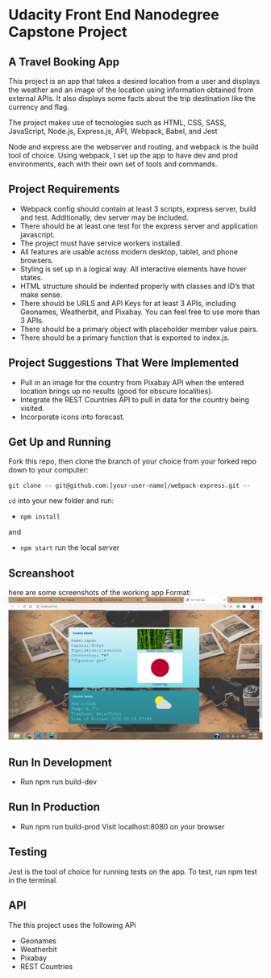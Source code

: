 # Udacity Front End Nanodegree Capstone Project

## A Travel Booking App
This project is an app that takes a desired location from a user and displays the weather and an image of the location using information obtained from external APIs. It also displays some facts about the trip destination like the currency and flag.

The project makes use of tecnologies such as HTML, CSS, SASS, JavaScript, Node.js, Express.js, API, Webpack, Babel, and Jest



Node and express are the webserver and routing, and webpack is the build tool of choice. Using webpack, I set up the app to have dev and prod environments, each with their own set of tools and commands.

## Project Requirements
- Webpack config should contain at least 3 scripts, express server, build and test. Additionally, dev server may be included.
- There should be at least one test for the express server and application javascript.
- The project must have service workers installed.
- All features are usable across modern desktop, tablet, and phone browsers.
- Styling is set up in a logical way. All interactive elements have hover states.
- HTML structure should be indented properly with classes and ID’s that make sense.
- There should be URLS and API Keys for at least 3 APIs, including Geonames, Weatherbit, and Pixabay. You can feel free to use more than 3 APIs.
- There should be a primary object with placeholder member value pairs.
- There should be a primary function that is exported to index.js.

## Project Suggestions That Were Implemented
- Pull in an image for the country from Pixabay API when the entered location brings up no results (good for obscure localities).
- Integrate the REST Countries API to pull in data for the country being visited.
- Incorporate icons into forecast.

## Get Up and Running

Fork this repo, then clone the branch of your choice from your forked repo down to your computer:

```
git clone -- git@github.com:[your-user-name]/webpack-express.git --
```

`cd` into your new folder and run:
- ```npm install```

and 
- ```npm start```
 run the local server

## Screanshoot
here are some screenshots of the working app 
Format: ![Screenshot](screenshoot\Screenshot2.png)

## Run In Development
- Run npm run build-dev
## Run In Production
- Run npm run build-prod
Visit localhost:8080 on your browser
## Testing
Jest is the tool of choice for running tests on the app. To test, run npm test in the terminal.

## API
The this project uses the following APi
- Geonames
- Weatherbit
- Pixabay
- REST Countries
